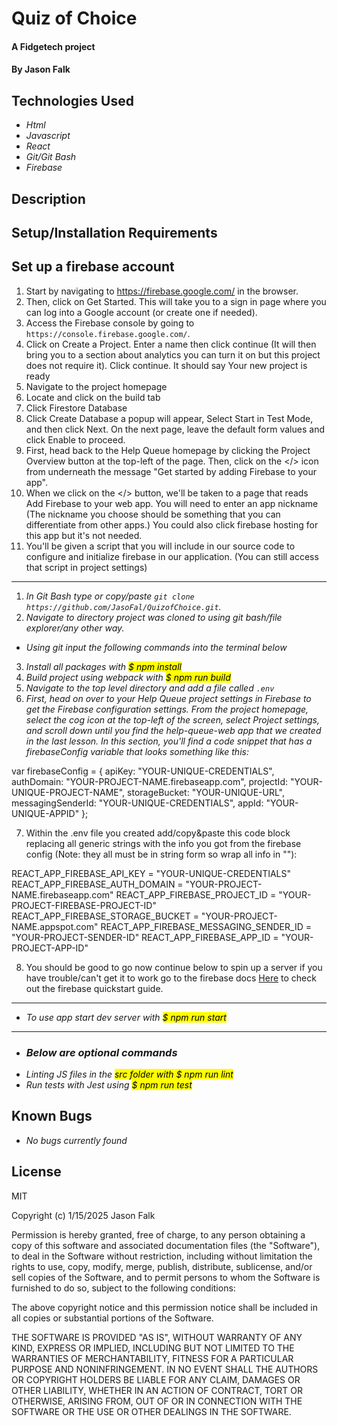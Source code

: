 # Quiz of Choice

#### A Fidgetech project

#### By Jason Falk

## Technologies Used

* _Html_
* _Javascript_
* _React_
* _Git/Git Bash_
* _Firebase_

## Description

 

## Setup/Installation Requirements
## Set up a firebase account
1. Start by navigating to https://firebase.google.com/ in the browser.
2. Then, click on Get Started. This will take you to a sign in page where you can log into a Google account (or create one if needed).
3. Access the Firebase console by going to `https://console.firebase.google.com/`.
4. Click on Create a Project. Enter a name then click continue (It will then bring you to a section about analytics you can turn it on but this project does not require it). Click continue. It should say Your new project is ready
5. Navigate to the project homepage
6. Locate and click on the build tab
7. Click Firestore Database
8. Click Create Database a popup will appear, Select Start in Test Mode, and then click Next. On the next page, leave the default form values and click Enable to proceed. 
9. First, head back to the Help Queue homepage by clicking the Project Overview button at the top-left of the page. Then, click on the </> icon from underneath the message "Get started by adding Firebase to your app".
10. When we click on the </> button, we'll be taken to a page that reads Add Firebase to your web app. You will need to enter an app nickname (The nickname you choose should be something that you can differentiate from other apps.) You could also click firebase hosting for this app but it's not needed.
12. You'll be given a script that you will include in our source code to configure and initialize firebase in our application. (You can still access that script in project settings)
----------
1. _In Git Bash type or copy/paste `git clone https://github.com/JasoFal/QuizofChoice.git`._
2. _Navigate to directory project was cloned to using git bash/file explorer/any other way._
* _Using git input the following commands into the terminal below_
3. _Install all packages with <mark>$ npm install<mark>_
4. _Build project using webpack with <mark>$ npm run build<mark>_
5. _Navigate to the top level directory and add a file called `.env`_
6. _First, head on over to your Help Queue project settings in Firebase to get the Firebase configuration settings. From the project homepage, select the cog icon at the top-left of the screen, select Project settings, and scroll down until you find the help-queue-web app that we created in the last lesson. In this section, you'll find a code snippet that has a firebaseConfig variable that looks something like this:_

var firebaseConfig = {
  apiKey: "YOUR-UNIQUE-CREDENTIALS",
  authDomain: "YOUR-PROJECT-NAME.firebaseapp.com",
  projectId: "YOUR-UNIQUE-PROJECT-NAME",
  storageBucket: "YOUR-UNIQUE-URL",
  messagingSenderId: "YOUR-UNIQUE-CREDENTIALS",
  appId: "YOUR-UNIQUE-APPID"
};

7. Within the .env file you created add/copy&paste this code block replacing all generic strings with the info you got from the firebase config (Note: they all must be in string form so wrap all info in ""):

REACT_APP_FIREBASE_API_KEY = "YOUR-UNIQUE-CREDENTIALS"
REACT_APP_FIREBASE_AUTH_DOMAIN = "YOUR-PROJECT-NAME.firebaseapp.com"
REACT_APP_FIREBASE_PROJECT_ID = "YOUR-PROJECT-FIREBASE-PROJECT-ID"
REACT_APP_FIREBASE_STORAGE_BUCKET = "YOUR-PROJECT-NAME.appspot.com"
REACT_APP_FIREBASE_MESSAGING_SENDER_ID = "YOUR-PROJECT-SENDER-ID"
REACT_APP_FIREBASE_APP_ID = "YOUR-PROJECT-APP-ID"

8. You should be good to go now continue below to spin up a server if you have trouble/can't get it to work go to the firebase docs [Here](https://firebase.google.com/docs/firestore/quickstart) to check out the firebase quickstart guide.
----------
* _To use app start dev server with <mark>$ npm run start<mark>_
----------
* ### _Below are optional commands_
* _Linting JS files in the <mark>src<mark> folder with <mark>$ npm run lint<mark>_
* _Run tests with Jest using <mark>$ npm run test<mark>_

## Known Bugs

* _No bugs currently found_

## License

MIT

Copyright (c) 1/15/2025 Jason Falk

Permission is hereby granted, free of charge, to any person obtaining a copy
of this software and associated documentation files (the "Software"), to deal
in the Software without restriction, including without limitation the rights
to use, copy, modify, merge, publish, distribute, sublicense, and/or sell
copies of the Software, and to permit persons to whom the Software is
furnished to do so, subject to the following conditions:

The above copyright notice and this permission notice shall be included in all
copies or substantial portions of the Software.

THE SOFTWARE IS PROVIDED "AS IS", WITHOUT WARRANTY OF ANY KIND, EXPRESS OR
IMPLIED, INCLUDING BUT NOT LIMITED TO THE WARRANTIES OF MERCHANTABILITY,
FITNESS FOR A PARTICULAR PURPOSE AND NONINFRINGEMENT. IN NO EVENT SHALL THE
AUTHORS OR COPYRIGHT HOLDERS BE LIABLE FOR ANY CLAIM, DAMAGES OR OTHER
LIABILITY, WHETHER IN AN ACTION OF CONTRACT, TORT OR OTHERWISE, ARISING FROM,
OUT OF OR IN CONNECTION WITH THE SOFTWARE OR THE USE OR OTHER DEALINGS IN THE
SOFTWARE.